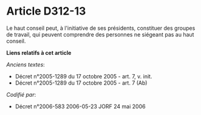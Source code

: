 # Article D312-13

Le haut conseil peut, à l'initiative de ses présidents, constituer des groupes de travail, qui peuvent comprendre des
personnes ne siégeant pas au haut conseil.

**Liens relatifs à cet article**

_Anciens textes_:

  - Décret n°2005-1289 du 17 octobre 2005 - art. 7, v. init.
  - Décret n°2005-1289 du 17 octobre 2005 - art. 7 (Ab)

_Codifié par_:

  - Décret n°2006-583 2006-05-23 JORF 24 mai 2006
